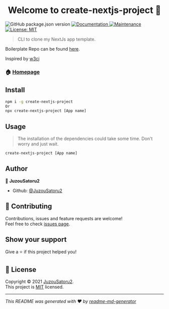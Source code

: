 <h1 align="center">Welcome to create-nextjs-project 👋</h1>
<p>
  <img alt="GitHub package.json version" src="https://img.shields.io/github/package-json/v/JuzouSatoru2/create-nextjs-project">
  <a href="https://github.com/JuzouSatoru2/create-nextjs-project#readme" target="_blank">
    <img alt="Documentation" src="https://img.shields.io/badge/documentation-yes-brightgreen.svg" />
  </a>
  <a href="https://github.com/JuzouSatoru2/create-nextjs-project/graphs/commit-activity" target="_blank">
    <img alt="Maintenance" src="https://img.shields.io/badge/Maintained%3F-yes-green.svg" />
  </a>
  <a href="https://github.com/JuzouSatoru2/create-nextjs-project/blob/master/LICENSE" target="_blank">
    <img alt="License: MIT" src="https://img.shields.io/github/license/JuzouSatoru2/create-nextjs-project" />
  </a>
</p>

> CLI to clone my NextJs app template.

Boilerplate Repo can be found [here](https://github.com/JuzouSatoru2/NextJs-Boilerplate).

Inspired by [w3cj](https://github.com/w3cj/create-express-api)
### 🏠 [Homepage](https://github.com/JuzouSatoru2/create-nextjs-project#readme)

## Install


```sh
npm i -g create-nextjs-project
Or
npx create-nextjs-project [App name]
```

## Usage

> The installation of the dependencies could take some time. Don't worry and just wait.

```sh
create-nextjs-project [App name]
```

## Author

👤 **JuzouSatoru2**

* Github: [@JuzouSatoru2](https://github.com/JuzouSatoru2)

## 🤝 Contributing

Contributions, issues and feature requests are welcome!<br />Feel free to check [issues page](https://github.com/JuzouSatoru2/create-nextjs-project/issues).

## Show your support

Give a ⭐️ if this project helped you!

## 📝 License

Copyright © 2021 [JuzouSatoru2](https://github.com/JuzouSatoru2).<br />
This project is [MIT](https://github.com/JuzouSatoru2/create-nextjs-project/blob/main/LICENSE) licensed.

***
_This README was generated with ❤️ by [readme-md-generator](https://github.com/kefranabg/readme-md-generator)_
